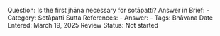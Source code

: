 Question: Is the first jhāna necessary for sotāpatti?
Answer in Brief: -
 Category: Sotāpatti
Sutta References: -
Answer: -
Tags: Bhāvana
Date Entered: March 19, 2025
Review Status: Not started
